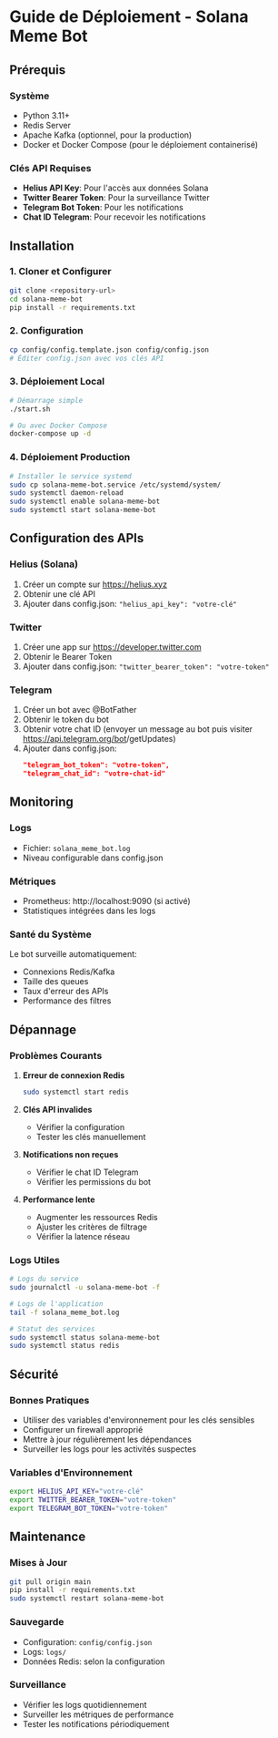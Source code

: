 # Guide de Déploiement - Solana Meme Bot

## Prérequis

### Système
- Python 3.11+
- Redis Server
- Apache Kafka (optionnel, pour la production)
- Docker et Docker Compose (pour le déploiement containerisé)

### Clés API Requises
- **Helius API Key**: Pour l'accès aux données Solana
- **Twitter Bearer Token**: Pour la surveillance Twitter
- **Telegram Bot Token**: Pour les notifications
- **Chat ID Telegram**: Pour recevoir les notifications

## Installation

### 1. Cloner et Configurer
```bash
git clone <repository-url>
cd solana-meme-bot
pip install -r requirements.txt
```

### 2. Configuration
```bash
cp config/config.template.json config/config.json
# Éditer config.json avec vos clés API
```

### 3. Déploiement Local
```bash
# Démarrage simple
./start.sh

# Ou avec Docker Compose
docker-compose up -d
```

### 4. Déploiement Production
```bash
# Installer le service systemd
sudo cp solana-meme-bot.service /etc/systemd/system/
sudo systemctl daemon-reload
sudo systemctl enable solana-meme-bot
sudo systemctl start solana-meme-bot
```

## Configuration des APIs

### Helius (Solana)
1. Créer un compte sur https://helius.xyz
2. Obtenir une clé API
3. Ajouter dans config.json: `"helius_api_key": "votre-clé"`

### Twitter
1. Créer une app sur https://developer.twitter.com
2. Obtenir le Bearer Token
3. Ajouter dans config.json: `"twitter_bearer_token": "votre-token"`

### Telegram
1. Créer un bot avec @BotFather
2. Obtenir le token du bot
3. Obtenir votre chat ID (envoyer un message au bot puis visiter https://api.telegram.org/bot<TOKEN>/getUpdates)
4. Ajouter dans config.json:
   ```json
   "telegram_bot_token": "votre-token",
   "telegram_chat_id": "votre-chat-id"
   ```

## Monitoring

### Logs
- Fichier: `solana_meme_bot.log`
- Niveau configurable dans config.json

### Métriques
- Prometheus: http://localhost:9090 (si activé)
- Statistiques intégrées dans les logs

### Santé du Système
Le bot surveille automatiquement:
- Connexions Redis/Kafka
- Taille des queues
- Taux d'erreur des APIs
- Performance des filtres

## Dépannage

### Problèmes Courants

1. **Erreur de connexion Redis**
   ```bash
   sudo systemctl start redis
   ```

2. **Clés API invalides**
   - Vérifier la configuration
   - Tester les clés manuellement

3. **Notifications non reçues**
   - Vérifier le chat ID Telegram
   - Vérifier les permissions du bot

4. **Performance lente**
   - Augmenter les ressources Redis
   - Ajuster les critères de filtrage
   - Vérifier la latence réseau

### Logs Utiles
```bash
# Logs du service
sudo journalctl -u solana-meme-bot -f

# Logs de l'application
tail -f solana_meme_bot.log

# Statut des services
sudo systemctl status solana-meme-bot
sudo systemctl status redis
```

## Sécurité

### Bonnes Pratiques
- Utiliser des variables d'environnement pour les clés sensibles
- Configurer un firewall approprié
- Mettre à jour régulièrement les dépendances
- Surveiller les logs pour les activités suspectes

### Variables d'Environnement
```bash
export HELIUS_API_KEY="votre-clé"
export TWITTER_BEARER_TOKEN="votre-token"
export TELEGRAM_BOT_TOKEN="votre-token"
```

## Maintenance

### Mises à Jour
```bash
git pull origin main
pip install -r requirements.txt
sudo systemctl restart solana-meme-bot
```

### Sauvegarde
- Configuration: `config/config.json`
- Logs: `logs/`
- Données Redis: selon la configuration

### Surveillance
- Vérifier les logs quotidiennement
- Surveiller les métriques de performance
- Tester les notifications périodiquement
